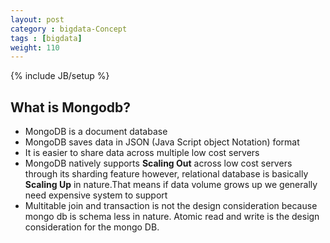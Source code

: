 ```yaml
---
layout: post
category : bigdata-Concept
tags : [bigdata]
weight: 110
---
```


{% include JB/setup %}

## What is Mongodb?


 * MongoDB is a document database
 * MongoDB saves data in JSON (Java Script object Notation) format
 * It is easier to share data across multiple low cost servers
 * MongoDB natively supports **Scaling Out** across low cost servers through its sharding feature however, relational database is basically **Scaling Up** in nature.That means if data volume grows up we generally need expensive system to support
 * Multitable join and transaction is not the design consideration because mongo db is schema less in nature. Atomic read and write is the design consideration for the mongo DB.
